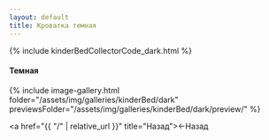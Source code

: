 ```yaml
---
layout: default
title: Кроватка темная
---
```


{% include kinderBedCollectorCode_dark.html %}

#### Темная

{% include image-gallery.html folder="/assets/img/galleries/kinderBed/dark" previewsFolder="/assets/img/galleries/kinderBed/dark/preview/" %}

<a href="{{ "/"  | relative_url }}" title="Назад"><span>&#8592;Назад</span></a>
